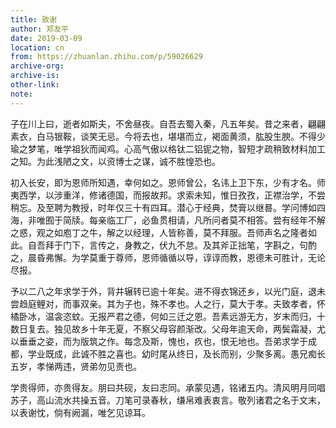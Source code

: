 ```yaml
---
title: 致谢
author: 郑友平
date: 2019-03-09
location: cn
from: https://zhuanlan.zhihu.com/p/59026629
archive-org: 
archive-is: 
other-link: 
note: 
---
```

子在川上曰，逝者如斯夫，不舍昼夜。自吾去蜀入秦，凡五年矣。昔之来者，翩翩素衣，白马银鞍，谈笑无忌。今将去也，堪堪而立，褐面黄须，肱股生腴。不得少瑜之梦笔，唯学祖狄而闻鸡。心高气傲以格钛二铝铌之物，智短才疏稍致材料加工之知。为此浅陋之文，以资博士之谋，诚不胜惶恐也。

初入长安，即为恩师所知遇，幸何如之。恩师曾公，名讳上卫下东，少有才名。师夷西学，以涉重洋，修诸德国，而报故邦。求索未知，惟日孜孜，正襟治学，不尝稍忘。及至聘为教授，时年仅三十有四耳。潜心于经典，焚膏以继晷。学问博如四海，非唯囿于简牍。每亲临工厂，必鱼贯相请，凡所问者莫不相答。尝有经年不解之惑，观之如庖丁之牛，解之以经理，人皆称善，莫不拜服。吾师声名之隆者如此。自吾拜于门下，言传之，身教之，伏九不怠。及其斧正拙笔，字斟之，句酌之，晨昏弗懈。为学莫重于尊师，恩师循循以导，谆谆而教，恩德未可胜计，无论尽报。

予以二八之年求学于外，背井辗转已逾十年矣。进不得衣锦还乡，以光门庭，退未尝趋庭鲤对，而事双亲。其为子也，殊不孝也。人之行，莫大于孝。夫致孝者，怀橘卧冰，温衾恣蚊。无报严君之德，何如三迁之恩。吾素远游无方，岁末而归，十数日复去。独见故乡十年无夏，不察父母容颜渐改。父母年逾天命，两鬓霜凝，尤以垂垂之姿，而为版筑之作。每念及斯，愧也，疚也，恨无地也。吾弟求学于成都，学业既成，此诚不胜之喜也。幼时尾从终日，及长而别，少聚多离。愚兄痴长五岁，孝悌两违，贤弟勿见责也。

学贵得师，亦贵得友。朋曰共砚，友曰志同。承蒙见遇，铭诸五内。清风明月同唱苏子，高山流水共操五音。刀笔可录春秋，缣帛难表衷言。敬列诸君之名于文末，以表谢忱，倘有阙漏，唯乞见谅耳。
